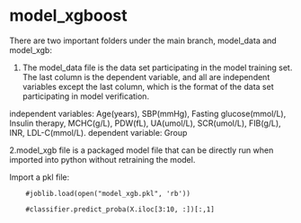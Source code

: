 # model_xgboost

There are two important folders under the main branch, model_data and model_xgb:

1. The model_data file is the data set participating in the model training set. The last column is the dependent variable, and all are independent variables except the last column, which is the format of the data set participating in model verification.

independent variables: Age(years), SBP(mmHg), Fasting glucose(mmol/L), Insulin therapy, MCHC(g/L), PDW(fL), UA(umol/L), SCR(umol/L), FIB(g/L), INR, LDL-C(mmol/L).
dependent variable: Group

2.model_xgb file is a packaged model file that can be directly run when imported into python without retraining the model.

Import a pkl file: 

		#joblib.load(open("model_xgb.pkl", 'rb'))
  
  		#classifier.predict_proba(X.iloc[3:10, :])[:,1]
